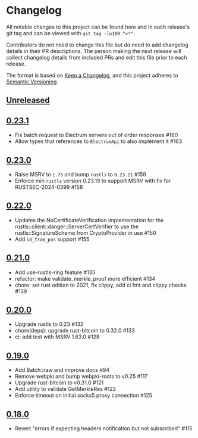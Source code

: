 # Changelog

All notable changes to this project can be found here and in each release's git tag and can be viewed with `git tag -ln100 "v*"`.

Contributors do not need to change this file but do need to add changelog details in their PR descriptions. The person making the next release will collect changelog details from included PRs and edit this file prior to each release.

The format is based on [Keep a Changelog](https://keepachangelog.com/en/1.0.0/),
and this project adheres to [Semantic Versioning](https://semver.org/spec/v2.0.0.html).

## [Unreleased]


## [0.23.1]
 - Fix batch request to Electrum servers out of order responses #160
 - Allow types that references to `ElectrumApi` to also implement it #163

## [0.23.0]

 - Raise MSRV to `1.75` and bump `rustls` to `0.23.21` #159
 - Enforce min `rustls` version 0.23.19 to support MSRV with fix for RUSTSEC-2024-0399 #158

## [0.22.0]

 - Updates the NoCertificateVerification implementation for the rustls::client::danger::ServerCertVerifier to use the rustls::SignatureScheme from CryptoProvider in use #150
 - Add `id_from_pos` support #155

## [0.21.0]

 - Add use-rustls-ring feature #135
 - refactor: make validate_merkle_proof more efficient #134
 - chore: set rust edition to 2021, fix clippy, add ci fmt and clippy checks #139

## [0.20.0]

- Upgrade rustls to 0.23 #132
- chore(deps): upgrade rust-bitcoin to 0.32.0 #133
- ci: add test with MSRV 1.63.0 #128

## [0.19.0]

 - Add Batch::raw and improve docs #94
 - Remove webpki and bump webpki-roots to v0.25 #117
 - Upgrade rust-bitcoin to v0.31.0 #121
 - Add utility to validate GetMerkleRes #122
 - Enforce timeout on initial socks5 proxy connection #125

## [0.18.0]

 - Revert "errors if expecting headers notification but not subscribed" #115

[0.18.0]: https://github.com/bitcoindevkit/rust-electrum-client/compare/0.17.0...0.18.0
[0.19.0]: https://github.com/bitcoindevkit/rust-electrum-client/compare/0.18.0...v0.19.0
[0.20.0]: https://github.com/bitcoindevkit/rust-electrum-client/compare/0.19.0...v0.20.0
[0.21.0]: https://github.com/bitcoindevkit/rust-electrum-client/compare/0.20.0...v0.21.0
[0.22.0]: https://github.com/bitcoindevkit/rust-electrum-client/compare/0.21.0...v0.22.0
[0.23.0]: https://github.com/bitcoindevkit/rust-electrum-client/compare/0.22.0...v0.23.0
[0.23.1]: https://github.com/bitcoindevkit/rust-electrum-client/compare/0.23.0...v0.23.1
[Unreleased]: https://github.com/bitcoindevkit/rust-electrum-client/compare/0.23.1...HEAD
